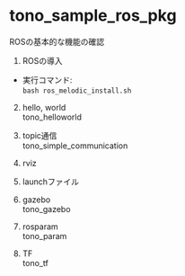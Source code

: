 # tono_sample_ros_pkg
ROSの基本的な機能の確認

1. ROSの導入
- 実行コマンド:  
`bash ros_melodic_install.sh`

2. hello, world  
tono_helloworld

3. topic通信  
tono_simple_communication

4. rviz

5. launchファイル

6. gazebo  
tono_gazebo

7. rosparam  
tono_param

8. TF  
tono_tf
